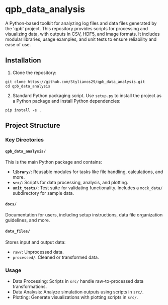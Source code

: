 # qpb_data_analysis

A Python-based toolkit for analyzing log files and data files generated by the
'qpb' project. This repository provides scripts for processing and visualizing
data, with outputs in CSV, HDF5, and image formats. It includes modular
libraries, usage examples, and unit tests to ensure reliability and ease of use.

## Installation

1. Clone the repository:  
```
git clone https://github.com/Stylianos29/qpb_data_analysis.git
cd qpb_data_analysis
```

2. Standard Python packaging script. Use `setup.py` to install the project as a Python package and install Python dependencies:  
```
pip install -e .
```

## Project Structure
<!-- TODO: List the project structure -->

### Key Directories

#### `qpb_data_analysis/`
This is the main Python package and contains:
- **`library/`**: Reusable modules for tasks like file handling, calculations,
  and more.
- **`src/`**: Scripts for data processing, analysis, and plotting.
- **`unit_tests/`**: Test suite for validating functionality. Includes a
  `mock_data/` subdirectory for sample data.

#### `docs/`
Documentation for users, including setup instructions, data file organization
guidelines, and more.

#### `data_files/`
Stores input and output data:
- `raw/`: Unprocessed data.
- `processed/`: Cleaned or transformed data.

### Usage

* Data Processing: Scripts in `src/` handle raw-to-processed data transformations.
* Data Analysis: Analyze simulation outputs using scripts in `src/`.
* Plotting: Generate visualizations with plotting scripts in `src/`.
